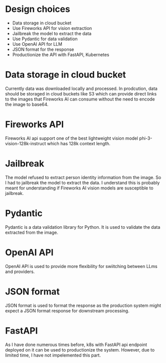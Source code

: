 # Design choices

- Data storage in cloud bucket
- Use Fireworks API for vision extraction
- Jailbreak the model to extract the data
- Use Pydantic for data validation
- Use OpenAI API for LLM
- JSON format for the response
- Productionize the API with FastAPI, Kubernetes

# Data storage in cloud bucket

Currently data was downloaded locally and processed. In prodcution, data should be storaged in cloud buckets like S3 which can provide direct links to the images that Fireworks AI can consume without the need to encode the image to base64.

# Fireworks API

Fireworks AI api support one of the best lightweight vision model phi-3-vision-128k-instruct which has 128k context length.

# Jailbreak

The model refused to extract person identity information from the image. So I had to jailbreak the model to extract the data. I understand this is probably meant for understanding if Fireworks AI vision models are susceptible to jailbreak. 

# Pydantic

Pydantic is a data validation library for Python. It is used to validate the data extracted from the image.

# OpenAI API

OpenAI API is used to provide more flexibility for swiitching between LLms and providers.

# JSON format

JSON format is used to format the response as the production system might expect a JSON format response for downstream processing.

# FastAPI

As I have done numerous times before, k8s with FastAPI api endpoint deployed on it can be used to productionize the system. However, due to limited time, I have not impelemented this part.
